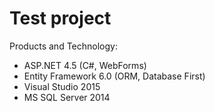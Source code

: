 # Test project

Products and Technology:

* ASP.NET 4.5 (C#, WebForms)
* Entity Framework 6.0 (ORM, Database First)
* Visual Studio 2015
* MS SQL Server 2014
